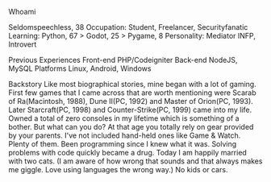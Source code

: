 Whoami

Seldomspeechless, 38
Occupation: Student, Freelancer, Securityfanatic
Learning: Python, 67 > Godot, 25 > Pygame, 8
Personality: Mediator INFP, Introvert

Previous Experiences
Front-end PHP/Codeigniter
Back-end NodeJS, MySQL
Platforms Linux, Android, Windows

Backstory
Like most biographical stories, mine began with a lot of gaming. First few games that I came across that are worth mentioning were Scarab of Ra(Macintosh, 1988), Dune II(PC, 1992) and Master of Orion(PC, 1993). Later Starcraft(PC, 1998) and Counter-Strike(PC, 1999) came into my life. Owned a total of zero consoles in my lifetime which is something of a bother. But what can you do? At that age you totally rely on gear provided by your parents. I've not included hand-held ones like Game & Watch. Plenty of them.
Been programming since I knew what it was. Solving problems with code quickly became a drug.
Today I am happily married with two cats. (I am aware of how wrong that sounds and that always makes me giggle. Love using languages the wrong way.) No kids or cars.

<!---
- 👋 Hi, I’m @seldomspeechless
- 🌱 I’m currently learning python, pygame and godot

seldomspeechless/seldomspeechless is a ✨ special ✨ repository because its `README.md` (this file) appears on your GitHub profile.
You can click the Preview link to take a look at your changes.
--->

